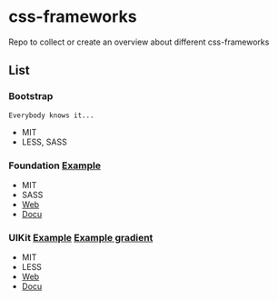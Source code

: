 css-frameworks
==============

Repo to collect or create an overview about different css-frameworks

## List

### Bootstrap

```
Everybody knows it...
```

* MIT
* LESS, SASS

### Foundation [Example](foundation/foundation.html "Foundation example")

* MIT
* SASS
* [Web](http://foundation.zurb.com "Foundation web")  
* [Docu](http://foundation.zurb.com/docs/ "Foundation Docu")  

### UIKit [Example](uikit/uikit.html "UIKit example") [Example gradient](uikit/uikit-gradient.html "UIKit example gradient")

* MIT
* LESS
* [Web](http://getuikit.com/ "UIKit web")
* [Docu](http://getuikit.com/docs/documentation_get-started.html "UIKit docu")
